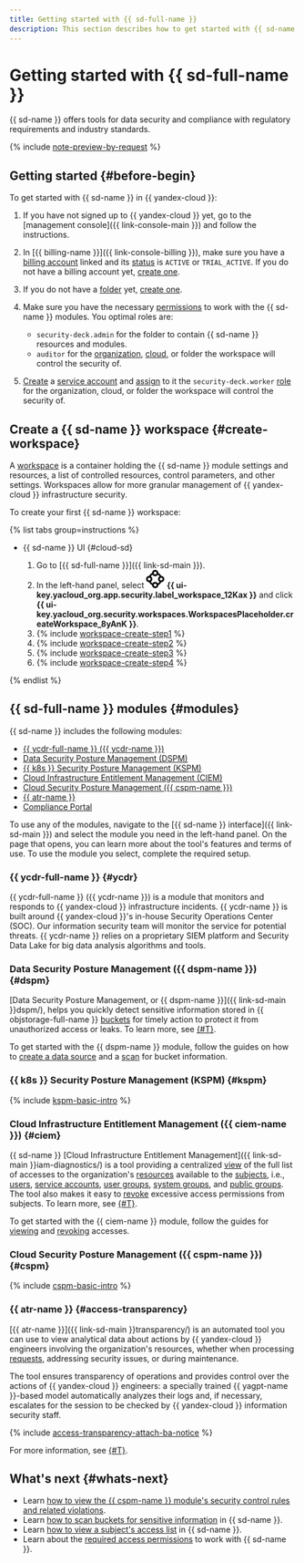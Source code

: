 ```yaml
---
title: Getting started with {{ sd-full-name }}
description: This section describes how to get started with {{ sd-name }} and make use of its tools.
---
```


# Getting started with {{ sd-full-name }}

{{ sd-name }} offers tools for data security and compliance with regulatory requirements and industry standards.

{% include [note-preview-by-request](../_includes/note-preview-by-request.md) %}

## Getting started {#before-begin}

To get started with {{ sd-name }} in {{ yandex-cloud }}:

1. If you have not signed up to {{ yandex-cloud }} yet, go to the [management console]({{ link-console-main }}) and follow the instructions.
1. In [{{ billing-name }}]({{ link-console-billing }}), make sure you have a [billing account](../billing/concepts/billing-account.md) linked and its [status](../billing/concepts/billing-account-statuses.md) is `ACTIVE` or `TRIAL_ACTIVE`. If you do not have a billing account yet, [create one](../billing/quickstart/index.md#create_billing_account).
1. If you do not have a [folder](../resource-manager/concepts/resources-hierarchy.md#folder) yet, [create one](../resource-manager/operations/folder/create.md).
1. Make sure you have the necessary [permissions](./security/index.md) to work with the {{ sd-name }} modules. You optimal roles are:

    * `security-deck.admin` for the folder to contain {{ sd-name }} resources and modules.
    * `auditor` for the [organization](../organization/concepts/organization.md), [cloud](../resource-manager/concepts/resources-hierarchy.md#cloud), or folder the workspace will control the security of.
1. [Create](../iam/operations/sa/create.md) a [service account](../iam/concepts/users/service-accounts.md) and [assign](../iam/operations/sa/assign-role-for-sa.md) to it the `security-deck.worker` [role](./security/index.md#security-deck-worker) for the organization, cloud, or folder the workspace will control the security of.

## Create a {{ sd-name }} workspace {#create-workspace}

A [workspace](./concepts/workspace.md) is a container holding the {{ sd-name }} module settings and resources, a list of controlled resources, control parameters, and other settings. Workspaces allow for more granular management of {{ yandex-cloud }} infrastructure security.

To create your first {{ sd-name }} workspace:

{% list tabs group=instructions %}

- {{ sd-name }} UI {#cloud-sd}

  1. Go to [{{ sd-full-name }}]({{ link-sd-main }}).
  1. In the left-hand panel, select ![vector-circle](../_assets/console-icons/vector-circle.svg) **{{ ui-key.yacloud_org.app.security.label_workspace_12Kax }}** and click **{{ ui-key.yacloud_org.security.workspaces.WorkspacesPlaceholder.createWorkspace_8yAnK }}**.
  1. {% include [workspace-create-step1](../_includes/security-deck/workspace-create-step1.md) %}
  1. {% include [workspace-create-step2](../_includes/security-deck/workspace-create-step2.md) %}
  1. {% include [workspace-create-step3](../_includes/security-deck/workspace-create-step3.md) %}
  1. {% include [workspace-create-step4](../_includes/security-deck/workspace-create-step4.md) %}

{% endlist %}

## {{ sd-full-name }} modules {#modules}

{{ sd-name }} includes the following modules:

* [{{ ycdr-full-name }} ({{ ycdr-name }})](#ycdr)
* [Data Security Posture Management (DSPM)](#dspm)
* [{{ k8s }} Security Posture Management (KSPM)](#kspm)
* [Cloud Infrastructure Entitlement Management (CIEM)](#ciem)
* [Cloud Security Posture Management ({{ cspm-name }})](#cspm)
* [{{ atr-name }}](#access-transparency)
* [Compliance Portal](#compliance)

To use any of the modules, navigate to the [{{ sd-name }} interface]({{ link-sd-main }}) and select the module you need in the left-hand panel. On the page that opens, you can learn more about the tool's features and terms of use. To use the module you select, complete the required setup.

### {{ ycdr-full-name }} {#ycdr}

{{ ycdr-full-name }} ({{ ycdr-name }}) is a module that monitors and responds to {{ yandex-cloud }} infrastructure incidents. {{ ycdr-name }} is built around {{ yandex-cloud }}'s in-house Security Operations Center (SOC). Our information security team will monitor the service for potential threats. {{ ycdr-name }} relies on a proprietary SIEM platform and Security Data Lake for big data analysis algorithms and tools.

### Data Security Posture Management ({{ dspm-name }}) {#dspm}

[Data Security Posture Management, or {{ dspm-name }}]({{ link-sd-main }}dspm/), helps you quickly detect sensitive information stored in {{ objstorage-full-name }} [buckets](../storage/concepts/bucket.md) for timely action to protect it from unauthorized access or leaks. To learn more, see [{#T}](./concepts/dspm.md).

To get started with the {{ dspm-name }} module, follow the guides on how to [create a data source](./operations/dspm/create-data-source.md) and a [scan](./operations/dspm/create-scan.md) for bucket information.

### {{ k8s }} Security Posture Management (KSPM) {#kspm}

{% include [kspm-basic-intro](../_includes/security-deck/kspm-basic-intro.md) %}

### Cloud Infrastructure Entitlement Management ({{ ciem-name }}) {#ciem}

{{ sd-name }} [Cloud Infrastructure Entitlement Management]({{ link-sd-main }}iam-diagnostics/) is a tool providing a centralized [view](./operations/ciem/view-permissions.md) of the full list of accesses to the organization's [resources](../iam/concepts/access-control/resources-with-access-control.md) available to the [subjects](../iam/concepts/access-control/index.md#subject), i.e., [users](../overview/roles-and-resources.md#users), [service accounts](../iam/concepts/users/service-accounts.md), [user groups](../organization/concepts/groups.md), [system groups](../iam/concepts/access-control/system-group.md), and [public groups](../iam/concepts/access-control/public-group.md). The tool also makes it easy to [revoke](./operations/ciem/revoke-permissions.md) excessive access permissions from subjects. To learn more, see [{#T}](./concepts/ciem.md).

To get started with the {{ ciem-name }} module, follow the guides for [viewing](./operations/ciem/view-permissions.md) and [revoking](./operations/ciem/revoke-permissions.md) accesses.

### Cloud Security Posture Management ({{ cspm-name }}) {#cspm}

{% include [cspm-basic-intro](../_includes/security-deck/cspm-basic-intro.md) %}

### {{ atr-name }} {#access-transparency}

[{{ atr-name }}]({{ link-sd-main }}transparency/) is an automated tool you can use to view analytical data about actions by {{ yandex-cloud }} engineers involving the organization's resources, whether when processing [requests](../support/overview.md), addressing security issues, or during maintenance.

The tool ensures transparency of operations and provides control over the actions of {{ yandex-cloud }} engineers: a specially trained {{ yagpt-name }}-based model automatically analyzes their logs and, if necessary, escalates for the session to be checked by {{ yandex-cloud }} information security staff.

{% include [access-transparency-attach-ba-notice](../_includes/security-deck/access-transparency-attach-ba-notice.md) %}

For more information, see [{#T}](./concepts/access-transparency.md).

## What's next {#whats-next}

* Learn [how to view the {{ cspm-name }} module's security control rules and related violations](./operations/cspm/view-rules.md).
* Learn [how to scan buckets for sensitive information](./operations/dspm/create-scan.md) in {{ sd-name }}.
* Learn [how to view a subject's access list](./operations/ciem/view-permissions.md) in {{ sd-name }}.
* Learn about the [required access permissions](./security/index.md) to work with {{ sd-name }}.